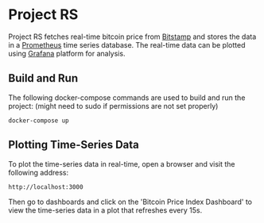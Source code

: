 # Project RS
Project RS fetches real-time bitcoin price from [Bitstamp](https://www.bitstamp.net/) and stores the data in a [Prometheus](https://prometheus.io/) time series database. The real-time data can be plotted using [Grafana](https://grafana.com/) platform for analysis. 

## Build and Run
The following docker-compose commands are used to build and run the project: (might need to sudo if permissions are not set properly)
```
docker-compose up
```
## Plotting Time-Series Data
To plot the time-series data in real-time, open a browser and visit the following address:
```
http://localhost:3000
```
Then go to dashboards and click on the 'Bitcoin Price Index Dashboard' to view the time-series data in a plot that refreshes every 15s.
